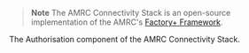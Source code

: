 > **Note**
> The AMRC Connectivity Stack is an open-source implementation of the AMRC's [Factory+ Framework](https://factoryplus.app.amrc.co.uk/).

The Authorisation component of the AMRC Connectivity Stack.
